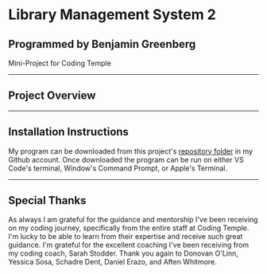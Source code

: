 # Library Management System 2
## Programmed by Benjamin Greenberg
Mini-Project for Coding Temple

____
## Project Overview
 

____
## Installation Instructions
My program can be downloaded from this project's [repository folder](https://github.com/BGreenberg79/CT_Module5_Mini_Project_Library_Management_System2) in my Github account. Once downloaded the program can be run on either VS Code's terminal, Window's Command Prompt, or Apple's Terminal.

____
## Special Thanks
As always I am grateful for the guidance and mentorship I've been receiving on my coding journey, specifically from the entire staff at Coding Temple. I'm lucky to be able to learn from their expertise and receive such great guidance. I'm grateful for the excellent coaching I've been receiving from my coding coach, Sarah Stodder. Thank you again to Donovan O'Linn, Yessica Sosa, Schadre Dent, Daniel Erazo, and Aften Whitmore.